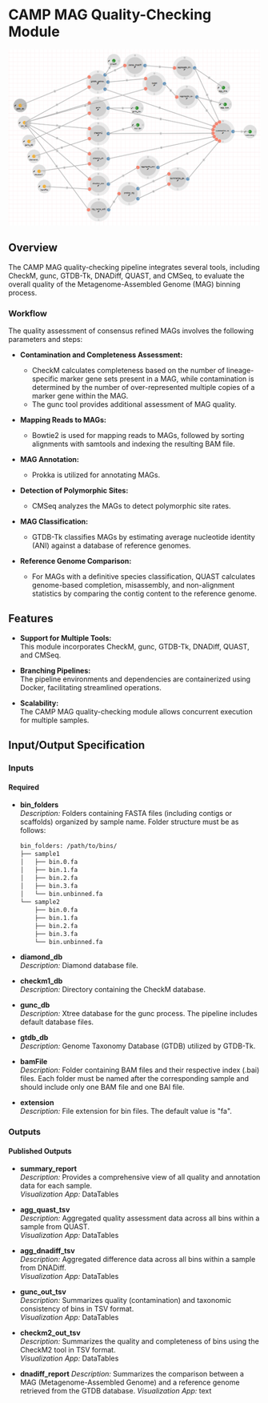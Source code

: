 # CAMP MAG Quality-Checking Module 

![CAMP MAG](../../../images/camp-pipeline/CAMP-qc-module.png)

## Overview

The CAMP MAG quality-checking pipeline integrates several tools, including CheckM, gunc, GTDB-Tk, DNADiff, QUAST, and CMSeq, to evaluate the overall quality of the Metagenome-Assembled Genome (MAG) binning process.

### Workflow

The quality assessment of consensus refined MAGs involves the following parameters and steps:

- **Contamination and Completeness Assessment:** 
  - CheckM calculates completeness based on the number of lineage-specific marker gene sets present in a MAG, while contamination is determined by the number of over-represented multiple copies of a marker gene within the MAG.
  - The gunc tool provides additional assessment of MAG quality.

- **Mapping Reads to MAGs:** 
  - Bowtie2 is used for mapping reads to MAGs, followed by sorting alignments with samtools and indexing the resulting BAM file.

- **MAG Annotation:** 
  - Prokka is utilized for annotating MAGs.

- **Detection of Polymorphic Sites:** 
  - CMSeq analyzes the MAGs to detect polymorphic site rates.

- **MAG Classification:** 
  - GTDB-Tk classifies MAGs by estimating average nucleotide identity (ANI) against a database of reference genomes.

- **Reference Genome Comparison:**
  - For MAGs with a definitive species classification, QUAST calculates genome-based completion, misassembly, and non-alignment statistics by comparing the contig content to the reference genome.

## Features

- **Support for Multiple Tools:**  
  This module incorporates CheckM, gunc, GTDB-Tk, DNADiff, QUAST, and CMSeq.

- **Branching Pipelines:**  
  The pipeline environments and dependencies are containerized using Docker, facilitating streamlined operations.

- **Scalability:**  
  The CAMP MAG quality-checking module allows concurrent execution for multiple samples.

## Input/Output Specification

### Inputs

#### Required

- **bin_folders**  
  *Description:* Folders containing FASTA files (including contigs or scaffolds) organized by sample name. Folder structure must be as follows:

  ```
  bin_folders: /path/to/bins/
  ├── sample1
  │   ├── bin.0.fa
  │   ├── bin.1.fa
  │   ├── bin.2.fa
  │   ├── bin.3.fa
  │   └── bin.unbinned.fa
  └── sample2
      ├── bin.0.fa
      ├── bin.1.fa
      ├── bin.2.fa
      ├── bin.3.fa
      └── bin.unbinned.fa
  ```

- **diamond_db**  
  *Description:* Diamond database file.

- **checkm1_db**  
  *Description:* Directory containing the CheckM database.

- **gunc_db**  
  *Description:* Xtree database for the gunc process. The pipeline includes default database files.

- **gtdb_db**  
  *Description:* Genome Taxonomy Database (GTDB) utilized by GTDB-Tk.

- **bamFile**  
  *Description:* Folder containing BAM files and their respective index (.bai) files. Each folder must be named after the corresponding sample and should include only one BAM file and one BAI file.

- **extension**  
  *Description:* File extension for bin files. The default value is "fa".

### Outputs

#### Published Outputs

- **summary_report**  
  *Description:* Provides a comprehensive view of all quality and annotation data for each sample.  
  *Visualization App:* DataTables

- **agg_quast_tsv**  
  *Description:* Aggregated quality assessment data across all bins within a sample from QUAST.  
  *Visualization App:* DataTables

- **agg_dnadiff_tsv**  
  *Description:* Aggregated difference data across all bins within a sample from DNADiff.  
  *Visualization App:* DataTables

- **gunc_out_tsv**  
  *Description:* Summarizes quality (contamination) and taxonomic consistency of bins in TSV format.  
  *Visualization App:* DataTables

- **checkm2_out_tsv**  
  *Description:* Summarizes the quality and completeness of bins using the CheckM2 tool in TSV format.  
  *Visualization App:* DataTables

- **dnadiff_report**
  *Description:* Summarizes the comparison between a MAG (Metagenome-Assembled Genome) and a reference genome retrieved from the GTDB database.
  *Visualization App:* text